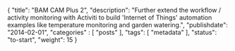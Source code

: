 {
    "title": "BAM CAM Plus 2",
    "description": "Further extend the workflow / activity monitoring with Activiti to build 'Internet of Things' automation examples like temperature monitoring and garden watering.",
    "publishdate": "2014-02-01",
    "categories" : [
    	 "posts"
    ],
    "tags": [ "metadata" ],
    "status": "to-start",
    "weight": 15
}
